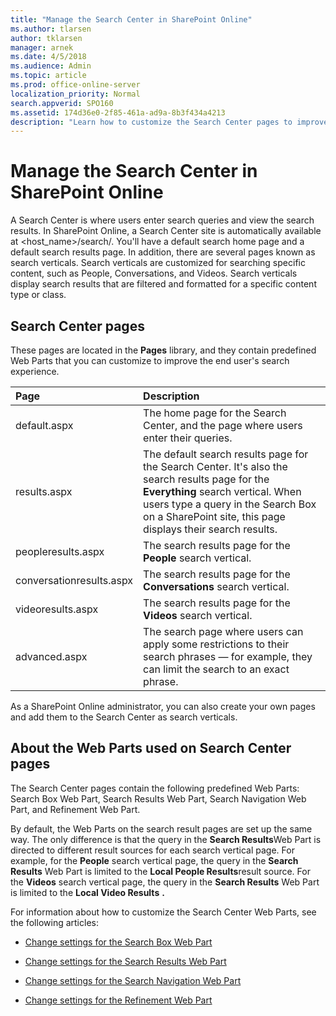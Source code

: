 ```yaml
---
title: "Manage the Search Center in SharePoint Online"
ms.author: tlarsen
author: tklarsen
manager: arnek
ms.date: 4/5/2018
ms.audience: Admin
ms.topic: article
ms.prod: office-online-server
localization_priority: Normal
search.appverid: SPO160
ms.assetid: 174d36e0-2f85-461a-ad9a-8b3f434a4213
description: "Learn how to customize the Search Center pages to improve the end user's search experience. Learn about search verticals (Everything, People, Videos, and Conversations) and the predefined Web Parts (Search Box Web Part, Search Results Web Part, Search Navigation Web Part, and Refinement Web Part.)"
---
```


# Manage the Search Center in SharePoint Online

A Search Center is where users enter search queries and view the search results. In SharePoint Online, a Search Center site is automatically available at \<host_name\>/search/. You'll have a default search home page and a default search results page. In addition, there are several pages known as search verticals. Search verticals are customized for searching specific content, such as People, Conversations, and Videos. Search verticals display search results that are filtered and formatted for a specific content type or class.
  
## Search Center pages
<a name="__top"> </a>

These pages are located in the **Pages** library, and they contain predefined Web Parts that you can customize to improve the end user's search experience. 
  
|**Page**|**Description**|
|:-----|:-----|
|default.aspx  <br/> |The home page for the Search Center, and the page where users enter their queries.  <br/> |
|results.aspx  <br/> |The default search results page for the Search Center. It's also the search results page for the **Everything** search vertical. When users type a query in the Search Box on a SharePoint site, this page displays their search results.  <br/> |
|peopleresults.aspx  <br/> |The search results page for the **People** search vertical.  <br/> |
|conversationresults.aspx  <br/> |The search results page for the **Conversations** search vertical.  <br/> |
|videoresults.aspx  <br/> |The search results page for the **Videos** search vertical.  <br/> |
|advanced.aspx  <br/> |The search page where users can apply some restrictions to their search phrases — for example, they can limit the search to an exact phrase.  <br/> |
   
As a SharePoint Online administrator, you can also create your own pages and add them to the Search Center as search verticals. 
  
## About the Web Parts used on Search Center pages
<a name="__top"> </a>

The Search Center pages contain the following predefined Web Parts: Search Box Web Part, Search Results Web Part, Search Navigation Web Part, and Refinement Web Part.
  
By default, the Web Parts on the search result pages are set up the same way. The only difference is that the query in the **Search Results**Web Part is directed to different result sources for each search vertical page. For example, for the **People** search vertical page, the query in the **Search Results** Web Part is limited to the **Local People Results**result source. For the **Videos** search vertical page, the query in the **Search Results** Web Part is limited to the **Local Video Results** **.**
  
For information about how to customize the Search Center Web Parts, see the following articles:
  
- [Change settings for the Search Box Web Part](search-box-web-part.md)
    
- [Change settings for the Search Results Web Part](https://support.office.com/article/40ff85b3-bc5e-4230-b1dd-f088188e487e)
    
- [Change settings for the Search Navigation Web Part](search-navigation-web-part.md)
    
- [Change settings for the Refinement Web Part](refinement-web-part.md)
    

